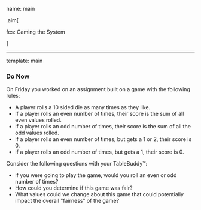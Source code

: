 name: main

.aim[<div>
fcs: Gaming the System
</div>]

---
template: main

### Do Now
On Friday you worked on an assignment built on a game with the following rules:
- A player rolls a 10 sided die as many times as they like.
- If a player rolls an even number of times, their score is the sum of all even values rolled.
- If a player rolls an odd number of times, their score is the sum of all the odd values rolled.
- If a player rolls an even number of times, but gets a 1 or 2, their score is 0.
- If a player rolls an odd number of times, but gets a 1, their score is 0.

Consider the following questions with your TableBuddy™:
- If you were going to play the game, would you roll an even or odd number of times?
- How could you determine if this game was fair?
- What values could we change about this game that could potentially impact the overall "fairness" of the game?
